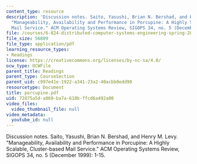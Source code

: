```yaml
---
content_type: resource
description: 'Discussion notes. Saito, Yasushi, Brian N. Bershad, and Henry M. Levy.
  "Manageability, Availability and Performance in Porcupine: A Highly Scalable, Cluster-based
  Mail Service." ACM Operating Systems Review, SIGOPS 34, no. 5 (December 1999): 1-15.'
file: /courses/6-824-distributed-computer-systems-engineering-spring-2006/72875a5da860ba7a618bffcd6a492a00_porcupine.pdf
file_size: 56809
file_type: application/pdf
learning_resource_types:
- Readings
license: https://creativecommons.org/licenses/by-nc-sa/4.0/
ocw_type: OCWFile
parent_title: Readings
parent_type: CourseSection
parent_uid: c997e41e-1922-a341-23a2-40acbb0edd90
resourcetype: Document
title: porcupine.pdf
uid: 72875a5d-a860-ba7a-618b-ffcd6a492a00
video_files:
  video_thumbnail_file: null
video_metadata:
  youtube_id: null
---
```

Discussion notes. Saito, Yasushi, Brian N. Bershad, and Henry M. Levy. "Manageability, Availability and Performance in Porcupine: A Highly Scalable, Cluster-based Mail Service." ACM Operating Systems Review, SIGOPS 34, no. 5 (December 1999): 1-15.